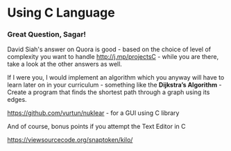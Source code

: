 # Using C Language 

### Great Question, Sagar!   
David Siah's answer on Quora is good - based on the choice of level of complexity you want to handle http://j.mp/projectsC  - while you are there, take a look at the other answers as well. 

If I were you, I would implement an algorithm which you anyway will have to learn later on in your curriculum - something like the **Dijkstra’s Algorithm** - Create a program that finds the shortest path through a graph using its edges.

https://github.com/vurtun/nuklear - for a GUI using C library

And of course, bonus points if you attempt the Text Editor in C

https://viewsourcecode.org/snaptoken/kilo/
